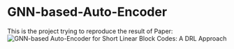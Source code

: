 # GNN-based-Auto-Encoder

This is the project trying to reproduce the result of Paper: ![GNN-based Auto-Encoder for Short Linear Block  Codes: A DRL Approach](http://arxiv.org/abs/2412.02053)
